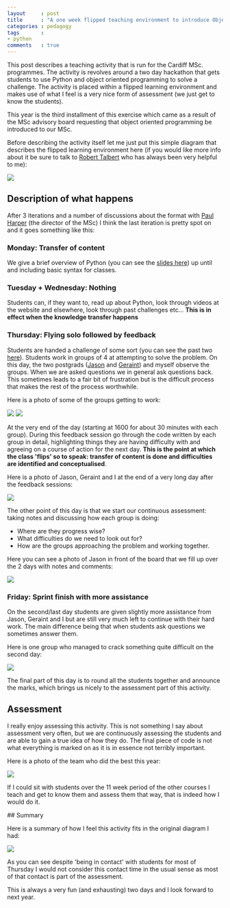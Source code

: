 ```yaml
---
layout     : post
title      : "A one week flipped teaching environment to introduce Object Oriented Programming"
categories : pedagogy
tags       :
- python
comments   : true
---
```


This post describes a teaching activity that is run for the Cardiff MSc. programmes.
The activity is revolves around a two day hackathon that gets students to use Python and object oriented programming to solve a challenge.
The activity is placed within a flipped learning environment and makes use of what I feel is a very nice form of assessment (we just get to know the students).

This year is the third installment of this exercise which came as a result of the MSc advisory board requesting that object oriented programming be introduced to our MSc.

Before describing the activity itself let me just put this simple diagram that describes the flipped learning environment here (if you would like more info about it be sure to talk to [Robert Talbert](https://plus.google.com/+RobertTalbert/posts) who has always been very helpful to me):

![]({{site.baseurl}}/assets/images/flipped_environment.svg)

## Description of what happens

After 3 iterations and a number of discussions about the format with [Paul Harper](https://plus.google.com/u/0/+PaulHarper/posts) (the director of the MSc) I think the last iteration is pretty spot on and it goes something like this:

### Monday: Transfer of content

We give a brief overview of Python (you can see the [slides here](http://vincent-knight.com/Introduction_to_OOP/)) up until and including basic syntax for classes.

### Tuesday + Wednesday: Nothing

Students can, if they want to, read up about Python, look through videos at the website and elsewhere, look through past challenges etc...
**This is in effect when the knowledge transfer happens**

### Thursday: Flying solo followed by feedback

Students are handed a challenge of some sort (you can see the past two [here](http://vincent-knight.com/Introduction_to_OOP/Challenges/)).
Students work in groups of 4 at attempting to solve the problem.
On this day, the two postgrads ([Jason](https://plus.google.com/u/0/+JasonYoung/posts) and [Geraint](https://plus.google.com/u/0/118222786508884333473/posts)) and myself observe the groups.
When we are asked questions we in general ask questions back.
This sometimes leads to a fair bit of frustration but is the difficult process that makes the rest of the process worthwhile.

Here is a photo of some of the groups getting to work:

![]({{site.baseurl}}/assets/images/oop_thursday_gp_1.jpg)
![]({{site.baseurl}}/assets/images/oop_thursday_gp_2.jpg)

At the very end of the day (starting at 1600 for about 30 minutes with each group).
During this feedback session go through the code written by each group in detail, highlighting things they are having difficulty with and agreeing on a course of action for the next day.
**This is the point at which the class 'flips' so to speak: transfer of content is done and difficulties are identified and conceptualised**.

Here is a photo of Jason, Geraint and I at the end of a very long day after the feedback sessions:

![]({{site.baseurl}}/assets/images/oop_post_feedback.jpg)

The other point of this day is that we start our continuous assessment: taking notes and discussing how each group is doing:

- Where are they progress wise?
- What difficulties do we need to look out for?
- How are the groups approaching the problem and working together.

Here you can see a photo of Jason in front of the board that we fill up over the 2 days with notes and comments:

![]({{site.baseurl}}/assets/images/oop_board.jpg)

### Friday: Sprint finish with more assistance

On the second/last day students are given slightly more assistance from Jason, Geraint and I but are still very much left to continue with their hard work.
The main difference being that when students ask questions we sometimes answer them.

Here is one group who managed to crack something quite difficult on the second day:

![]({{site.baseurl}}/assets/images/oop_friday_gp.jpg)

The final part of this day is to round all the students together and announce the marks, which brings us nicely to the assessment part of this activity.

## Assessment

I really enjoy assessing this activity.
This is not something I say about assessment very often, but we are continuously assessing the students and are able to gain a true idea of how they do.
The final piece of code is not what everything is marked on as it is in essence not terribly important.

Here is a photo of the team who did the best this year:

![]({{site.baseurl}}/assets/images/oop_winners.jpg)

If I could sit with students over the 11 week period of the other courses I teach and get to know them and assess them that way, that is indeed how I would do it.

## Summary

Here is a summary of how I feel this activity fits in the original diagram I had:

![]({{site.baseurl}}/assets/images/oop_day_as_a_flipped_environment.svg)

As you can see despite 'being in contact' with students for most of Thursday I would not consider this contact time in the usual sense as most of that contact is part of the assessment.

This is always a very fun (and exhausting) two days and I look forward to next year.
